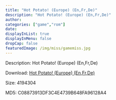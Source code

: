 ```yaml
---
title: "Hot Potato! (Europe) (En,Fr,De)"
description: "Hot Potato! (Europe) (En,Fr,De)"
author: 
categories: ["game","rom"]
date: 
displayInList: true
displayInMenu: false
dropCap: false
featuredImage: /img/miss/gamemiss.jpg
---
```


Description: Hot Potato! (Europe) (En,Fr,De)

Download: <a style="text-decoration:underline;" href="https://mega.nz/#!eaA0FSwZ!kZKEG6etVPxBmMQHpOpxkrGf6qr8C4SAKSHg9fJxmlM" target = "_blank" rel = "nofollow" > Hot Potato! (Europe) (En,Fr,De)</a>

Size: 4194304

MD5: C08873913DF3C4E4739B648FA96128A4

